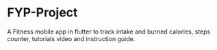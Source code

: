 # FYP-Project
A Fitness mobile app in flutter to track intake and burned calories, steps counter, tutorials video and instruction guide.
